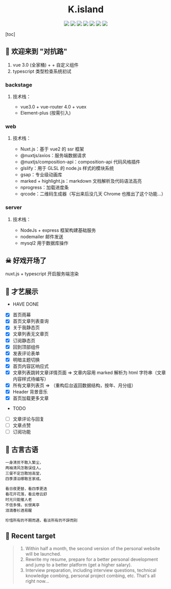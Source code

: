 # <div align="center">K.island</div>

<div align="center">
    <img src="https://img.shields.io/badge/Nuxt-v2.0.1-blue">
    <img src="https://img.shields.io/badge/@vue/cli-v4.5.9-blue">
    <img src="https://img.shields.io/badge/vuex-v4.0.0-blue">
    <img src="https://img.shields.io/badge/vueRouter-v4.0.0-blue">
    <img src="https://img.shields.io/badge/ElementPlus-v1.0.1.bate.11-blue">
    <img src="https://img.shields.io/badge/Node-v12.18.3-blue">
    <img src="https://img.shields.io/badge/MySQL-v8.0.19-blue">
</div>

[toc]

<!--
## 技术栈
1. 博客管理后台
2. TypeScript 静态类型检查
3. nodejs 后台服务
4. nuxt.js 服务端渲染
-->

## 🎃 欢迎来到 "对抗路"

1. vue 3.0 (全家桶) +  + 自定义组件
2. typescript 类型检查系统初试

### backstage

1. 技术栈：

    - vue3.0 + vue-router 4.0 + vuex
    - Element-plus (按需引入)

### web

1. 技术栈：

    - Nuxt.js：基于 vue2 的 ssr 框架
    - @nuxtjs/axios：服务端数据请求
    - @nuxtjs/composition-api：composition-api 代码风格插件
    - glslify：用于 GLSL 的 node.js 样式的模块系统
    - gsap：专业级动画库
    - marked + highlight.js：markdown 文档解析及代码语法高亮
    - nprogress：加载进度条
    - qrcode：二维码生成器（写出来后没几天 Chrome 也推出了这个功能...）

### server

1. 技术栈：

    - NodeJs + express 框架构建基础服务
    - nodemailer 邮件发送
    - mysql2 用于数据库操作

## ☠ 好戏开场了

nuxt.js + typescript 开启服务端渲染

## 🤩 才艺展示

+ HAVE DONE
- [x] 首页雨幕
- [x] 首页文章列表查询
- [x] 关于我静态页
- [x] 文章列表无文章页
- [x] 订阅静态页
- [x] 回到顶部组件
- [x] 发表评论表单
- [x] 明暗主题切换
- [x] 首页内容区响应式
- [x] 文章列表跳转文章详情页面 => 文章内容用 marked 解析为 html 字符串（文章内容样式待编写）
- [x] 所有文章列表页 => （重构后台返回数据结构，按年、月分组）
- [x] Header 背景音乐
- [x] 首页加载更多文章

+ TODO
- [ ] 文章评论与回复
- [ ] 文章点赞
- [ ] 订阅功能

## 🤪 古言古语

```
一身清贫不敢入繁尘，
两袖清风怎敢误佳人。
三餐不定岂敢旭高堂，
四季漂泊哪敢言家成。

看日夜更替，看四季更迭
看花开花落，看云卷云舒
时光只能催人老
不信多情，长恨离亭
泪滴春衫酒易醒

珍惜所有的不期而遇，看淡所有的不辞而别
```

## 💪 Recent target

> 1. Within half a month, the second version of the personal website will be launched.
> 2. Rewrite my resume, prepare for a better personal development and jump to a better platform (get a higher salary).
> 3. Interview preparation, including interview questions, technical knowledge combing, personal project combing, etc.
> That's all right now...
